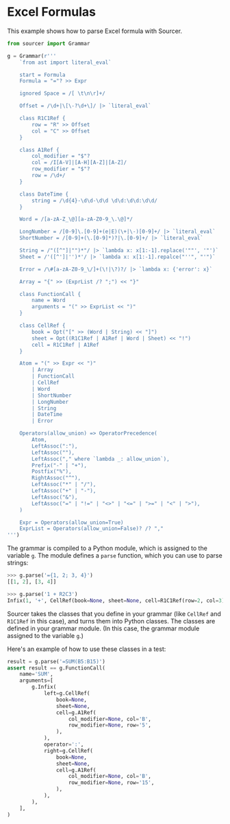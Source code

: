 # Excel Formulas

This example shows how to parse Excel formula with Sourcer.


<!-- SETUP -->
```python
from sourcer import Grammar

g = Grammar(r'''
    `from ast import literal_eval`

    start = Formula
    Formula = "="? >> Expr

    ignored Space = /[ \t\n\r]+/

    Offset = /\d+|\[\-?\d+\]/ |> `literal_eval`

    class R1C1Ref {
        row = "R" >> Offset
        col = "C" >> Offset
    }

    class A1Ref {
        col_modifier = "$"?
        col = /I[A-V]|[A-H][A-Z]|[A-Z]/
        row_modifier = "$"?
        row = /\d+/
    }

    class DateTime {
        string = /\d{4}-\d\d-\d\d \d\d:\d\d:\d\d/
    }

    Word = /[a-zA-Z_\@][a-zA-Z0-9_\.\@]*/

    LongNumber = /[0-9]\.[0-9]+(e|E)(\+|\-)[0-9]+/ |> `literal_eval`
    ShortNumber = /[0-9]+(\.[0-9]*)?|\.[0-9]+/ |> `literal_eval`

    String = /"([^"]|"")*"/ |> `lambda x: x[1:-1].replace('""', '"')`
    Sheet = /'([^']|'')*'/ |> `lambda x: x[1:-1].repalce("''", "'")`

    Error = /\#[a-zA-Z0-9_\/]+(\!|\?)?/ |> `lambda x: {'error': x}`

    Array = "{" >> (ExprList /? ";") << "}"

    class FunctionCall {
        name = Word
        arguments = "(" >> ExprList << ")"
    }

    class CellRef {
        book = Opt("[" >> (Word | String) << "]")
        sheet = Opt((R1C1Ref | A1Ref | Word | Sheet) << "!")
        cell = R1C1Ref | A1Ref
    }

    Atom = "(" >> Expr << ")"
        | Array
        | FunctionCall
        | CellRef
        | Word
        | ShortNumber
        | LongNumber
        | String
        | DateTime
        | Error

    Operators(allow_union) => OperatorPrecedence(
        Atom,
        LeftAssoc(":"),
        LeftAssoc(""),
        LeftAssoc("," where `lambda _: allow_union`),
        Prefix("-" | "+"),
        Postfix("%"),
        RightAssoc("^"),
        LeftAssoc("*" | "/"),
        LeftAssoc("+" | "-"),
        LeftAssoc("&"),
        LeftAssoc("=" | "!=" | "<>" | "<=" | ">=" | "<" | ">"),
    )

    Expr = Operators(allow_union=True)
    ExprList = Operators(allow_union=False)? /? ","
''')
```

The grammar is compiled to a Python module, which is assigned to the variable ``g``.
The module defines a ``parse`` function, which you can use to parse strings:

<!-- CONSOLE -->
```python
>>> g.parse('={1, 2; 3, 4}')
[[1, 2], [3, 4]]

>>> g.parse('1 + R2C3')
Infix(1, '+', CellRef(book=None, sheet=None, cell=R1C1Ref(row=2, col=3)))
```

Sourcer takes the classes that you define in your grammar
(like `CellRef` and `R1C1Ref` in this case),
and turns them into Python classes.
The classes are defined in your grammar module.
(In this case, the grammar module assigned to the variable `g`.)

Here's an example of how to use these classes in a test:

<!-- TEST -->
```python
result = g.parse('=SUM(B5:B15)')
assert result == g.FunctionCall(
    name='SUM',
    arguments=[
        g.Infix(
            left=g.CellRef(
                book=None,
                sheet=None,
                cell=g.A1Ref(
                    col_modifier=None, col='B',
                    row_modifier=None, row='5',
                ),
            ),
            operator=':',
            right=g.CellRef(
                book=None,
                sheet=None,
                cell=g.A1Ref(
                    col_modifier=None, col='B',
                    row_modifier=None, row='15',
                ),
            ),
        ),
    ],
)
```
